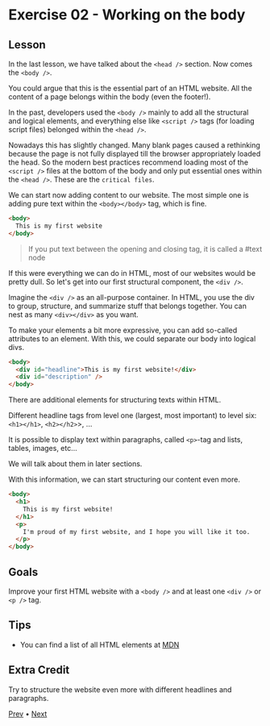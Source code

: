 # Exercise 02 - Working on the body

## Lesson

In the last lesson, we have talked about the `<head />` section. Now comes the `<body />`.

You could argue that this is the essential part of an HTML website. All the content of a page belongs within the body (even the footer!).

In the past, developers used the `<body />` mainly to add all the structural and logical elements, and everything else like `<script />` tags (for loading script files) belonged within the `<head />`.

Nowadays this has slightly changed.
Many blank pages caused a rethinking because the page is not fully displayed till the browser appropriately loaded the head. So the modern best practices recommend loading most of the `<script />` files at the bottom of the body and only put essential ones within the `<head />`. These are the `critical files`.

We can start now adding content to our website. The most simple one is adding pure text within the `<body></body>` tag, which is fine.

```html
<body>
  This is my first website
</body>
```

> If you put text between the opening and closing tag, it is called a #text node

If this were everything we can do in HTML, most of our websites would be pretty dull. So let's get into our first structural component, the `<div />`.

Imagine the `<div />` as an all-purpose container. In HTML, you use the div to group, structure, and summarize stuff that belongs together.
You can nest as many `<div></div>` as you want.

To make your elements a bit more expressive, you can add so-called attributes to an element.
With this, we could separate our body into logical divs.

```html
<body>
  <div id="headline">This is my first website!</div>
  <div id="description" />
</body>
```

There are additional elements for structuring texts within HTML.

Different headline tags from level one (largest, most important) to level six: `<h1></h1>`, `<h2></h2>`>, ...

It is possible to display text within paragraphs, called `<p>`-tag and lists, tables, images, etc...

We will talk about them in later sections.

With this information, we can start structuring our content even more.

```html
<body>
  <h1>
    This is my first website!
  </h1>
  <p>
    I'm proud of my first website, and I hope you will like it too.
  </p>
</body>
```

## Goals

Improve your first HTML website with a `<body />` and at least one `<div />` or `<p />` tag.

## Tips

- You can find a list of all HTML elements at [MDN](https://developer.mozilla.org/en-US/docs/Web/HTML/Element)

## Extra Credit

Try to structure the website even more with different headlines and paragraphs.

[Prev](../01/README.md) • [Next](../03/README.md)
